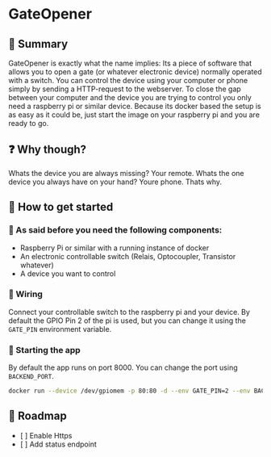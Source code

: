 # GateOpener
## 🔐 Summary
GateOpener is exactly what the name implies: Its a piece of software that allows you to open a gate (or whatever electronic device) normally operated with a switch. You can control the device using your computer or phone simply by sending a HTTP-request to the webserver. To close the gap between your computer and the device you are trying to control you only need a raspberry pi or similar device. Because its docker based the setup is as easy as it could be, just start the image on your raspberry pi and you are ready to go.

## ❓ Why though?
Whats the device you are always missing? Your remote. Whats the one device you always have on your hand? Youre phone. Thats why.

## 🔌 How to get started
### 🛒 As said before you need the following components:
- Raspberry Pi or similar with a running instance of docker
- An electronic controllable switch (Relais, Optocoupler, Transistor whatever)
- A device you want to control
### 📡 Wiring
Connect your controllable switch to the raspberry pi and your device. By default the GPIO Pin 2 of the pi is used, but you can change it using the `GATE_PIN` environment variable.

### 🏁 Starting the app
By default the app runs on port 8000. You can change the port using `BACKEND_PORT`.
```bash
docker run --device /dev/gpiomem -p 80:80 -d --env GATE_PIN=2 --env BACKEND_PORT=80 gate_opener:0.0.1
```
## 🚧 Roadmap
- [ ] Enable Https
- [ ] Add status endpoint
